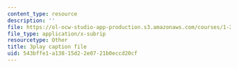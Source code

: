 ```yaml
---
content_type: resource
description: ''
file: https://ol-ocw-studio-app-production.s3.amazonaws.com/courses/1-258j-public-transportation-systems-spring-2017/543bffe1a13815d22e0721b0eccd20cf_wzB8Rhm3xCU.srt
file_type: application/x-subrip
resourcetype: Other
title: 3play caption file
uid: 543bffe1-a138-15d2-2e07-21b0eccd20cf
---
```

